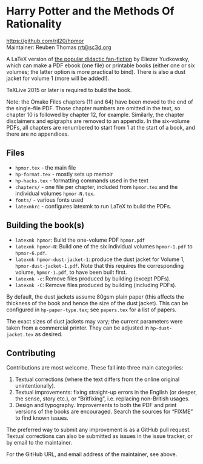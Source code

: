 # Harry Potter and the Methods Of Rationality

https://github.com/rjl20/hpmor  
Maintainer: Reuben Thomas <rrt@sc3d.org>

A LaTeX version of
[the popular didactic fan-fiction](http://www.hpmor.com) by Eliezer Yudkowsky, which
can make a PDF ebook (one file) or printable books (either one or six
volumes; the latter option is more practical to bind). There is also a dust
jacket for volume 1 (more will be added!).

TeXLive 2015 or later is required to build the book.

Note: the Omake Files chapters (11 and 64) have been moved to the end of the
single-file PDF. Those chapter numbers are omitted in the text, so chapter
10 is followed by chapter 12, for example. Similarly, the chapter
disclaimers and epigraphs are removed to an appendix. In the six-volume
PDFs, all chapters are renumbered to start from 1 at the start of a book,
and there are no appendices.


## Files

* `hpmor.tex` - the main file
* `hp-format.tex` - mostly sets up memoir
* `hp-hacks.tex` - formatting commands used in the text
* `chapters/` - one file per chapter, included from `hpmor.tex` and the
  individual volumes `hpmor-N.tex`.
* `fonts/` - various fonts used
* `latexmkrc` - configures latexmk to run LaTeX to build the PDFs.


## Building the book(s)

* `latexmk hpmor`: Build the one-volume PDF `hpmor.pdf`
* `latexmk hpmor-N`: Build one of the six individual volumes
  `hpmor-1.pdf` to `hpmor-6.pdf`.
* `latexmk hpmor-dust-jacket-1`: produce the dust jacket for Volume 1,
  `hpmor-dust-jacket-1.pdf`. Note that this requires the corresponding volume, `hpmor-1.pdf`, to have been built first.
* `latexmk -c`: Remove files produced by building (except PDFs).
* `latexmk -C`: Remove files produced by building (including PDFs).

By default, the dust jackets assume 80gsm plain paper (this affects the thickness of the book and hence the size of the dust jacket). This can be configured in `hp-paper-type.tex`; see `papers.tex` for a list of papers.

The exact sizes of dust jackets may vary; the current parameters were taken from a commercial printer. They can be adjusted in `hp-dust-jacket.tex` as desired.


## Contributing

Contributions are most welcome. These fall into three main categories:

1. Textual corrections (where the text differs from the online original unintentionally).
2. Textual improvements: fixing straight-up errors in the English (or deeper, the sense, story etc.), or “Britfixing”, i.e. replacing non-British usages.
3. Design and typography. Improvements to both the PDF and print versions of the books are encouraged. Search the sources for “FIXME” to find known issues.

The preferred way to submit any improvement is as a GitHub pull request. Textual corrections can also be submitted as issues in the issue tracker, or by email to the maintainer.

For the GitHub URL, and email address of the maintainer, see above.
